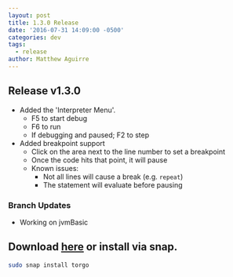 ```yaml
---
layout: post
title: 1.3.0 Release
date: '2016-07-31 14:09:00 -0500'
categories: dev
tags:
  - release
author: Matthew Aguirre
---
```


## Release v1.3.0

- Added the 'Interpreter Menu'.
    - F5 to start debug
    - F6 to run
    - If debugging and paused; F2 to step
- Added breakpoint support
    - Click on the area next to the line number to set a breakpoint
    - Once the code hits that point, it will pause
    - Known issues:
        - Not all lines will cause a break (e.g. `repeat`)
        - The statement will evaluate before pausing

### Branch Updates

- Working on jvmBasic

## Download [here][1] or install via snap.

```sh
sudo snap install torgo
```
[1]: https://github.com/ZenHarbinger/torgo/releases
